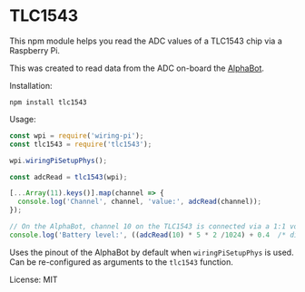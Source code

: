 TLC1543
===
This npm module helps you read the ADC values of a TLC1543 chip via a Raspberry Pi.

This was created to read data from the ADC on-board the [AlphaBot](http://www.waveshare.com/wiki/AlphaBot).

Installation:
```
npm install tlc1543
```

Usage:

```javascript
const wpi = require('wiring-pi');
const tlc1543 = require('tlc1543');

wpi.wiringPiSetupPhys();

const adcRead = tlc1543(wpi);

[...Array(11).keys()].map(channel => {
  console.log('Channel', channel, 'value:', adcRead(channel));
});

// On the AlphaBot, channel 10 on the TLC1543 is connected via a 1:1 voltage divider to the Vbatt
console.log('Battery level:', ((adcRead(10) * 5 * 2 /1024) + 0.4  /* diode drop */).toFixed(2), 'volts');
```

Uses the pinout of the AlphaBot by default when `wiringPiSetupPhys` is used. Can be re-configured as arguments to the `tlc1543` function.

License: MIT
